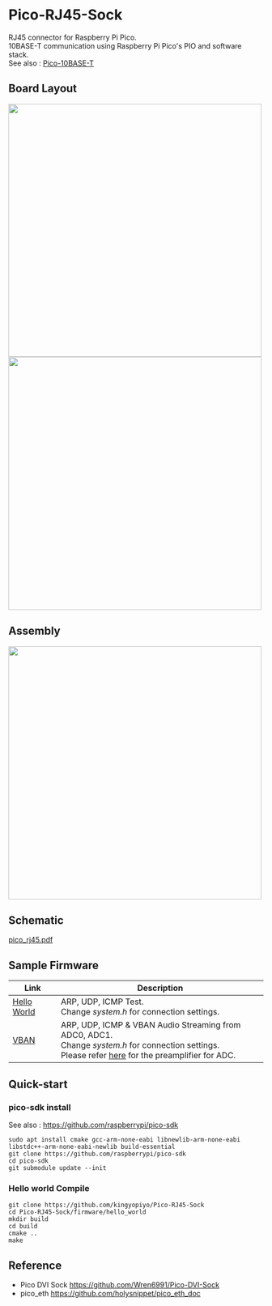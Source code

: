 # Pico-RJ45-Sock

RJ45 connector for Raspberry Pi Pico.  
10BASE-T communication using Raspberry Pi Pico's PIO and software stack.  
See also : [Pico-10BASE-T](https://github.com/kingyoPiyo/Pico-10BASE-T "Pico-10BASE-T")

## Board Layout
<img src="img/board_f.png" width="500">  
<img src="img/board_b.png" width="500">  

## Assembly
<img src="img/assembly.jpg" width="500">  

## Schematic
[pico_rj45.pdf](kicad/pico_rj45.pdf "Schematic")

## Sample Firmware
| Link | Description |
| ---- | ---- |
| [Hello World](firmware/hello_world/ "hello_world") | ARP, UDP, ICMP Test.<br>Change *system.h* for connection settings.|
| [VBAN](firmware/vban/ "vban") | ARP, UDP, ICMP & VBAN Audio Streaming from ADC0, ADC1.<br>Change *system.h* for connection settings.<br>Please refer [here](doc/vban_preamp/VBAN_PreAmp.png "VBAN_PreAmp.png") for the preamplifier for ADC.|

## Quick-start

### pico-sdk install
See also : https://github.com/raspberrypi/pico-sdk
```
sudo apt install cmake gcc-arm-none-eabi libnewlib-arm-none-eabi libstdc++-arm-none-eabi-newlib build-essential
git clone https://github.com/raspberrypi/pico-sdk
cd pico-sdk
git submodule update --init
```
### Hello world Compile
```
git clone https://github.com/kingyopiyo/Pico-RJ45-Sock
cd Pico-RJ45-Sock/firmware/hello_world
mkdir build
cd build
cmake ..
make
```

## Reference
* Pico DVI Sock https://github.com/Wren6991/Pico-DVI-Sock
* pico_eth https://github.com/holysnippet/pico_eth_doc
